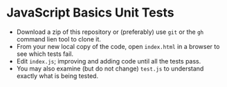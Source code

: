 # JavaScript Basics Unit Tests

* Download a zip of this repository or (preferably) use `git` or the `gh` command lien tool to clone it.
* From your new local copy of the code, open `index.html` in a browser to see which tests fail.
* Edit `index.js`; improving and adding code until all the tests pass.
* You may also examine (but do not change) `test.js` to understand exactly what is being tested.
